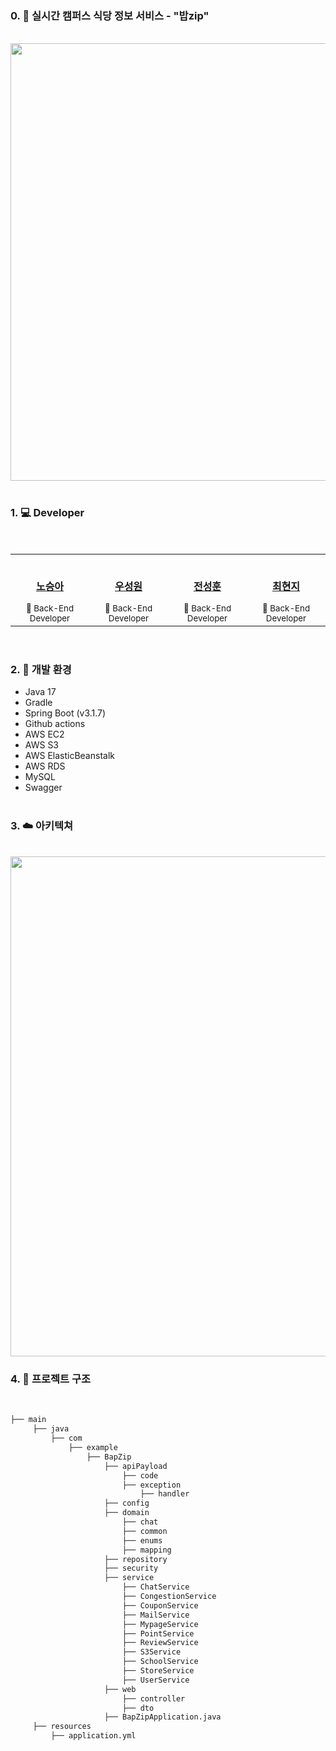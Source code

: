 ### 0. 🍚 실시간 캠퍼스 식당 정보 서비스 - "밥zip"


<br>
<img width=700 src="https://github.com/BapZip/Backend/assets/101572960/b1fa599a-09ac-4f90-94df-854793c4d3f1">

<br>
<br>

### 1. 💻 Developer
</br>
<div align="center">
<table>
  <tr>
    <td align="center"><a href="https://github.com/RhoSeungA"><br /><p><b>노승아</b></p></a><small>🐸 Back-End Developer</small></td>
    <td align="center"><a href=""><br /><p><b>우성원</b></p></a><small>🐻 Back-End Developer</small></td>
    <td align="center"><a href=""><br /><p><b>전성훈</b></p></a><small>🐶 Back-End Developer</small></td>
    <td align="center"><a href=""><br /><p><b>최현지</b></p></a><small>🐰 Back-End Developer</small></td>
  </tr> 
</table>
</div>
<br>


### 2. 🔨 개발 환경
* Java 17
* Gradle
* Spring Boot (v3.1.7)
* Github actions
* AWS EC2
* AWS S3
* AWS ElasticBeanstalk
* AWS RDS
* MySQL
* Swagger
<br><br>

### 3. ☁️ 아키텍쳐
<br>
<img width=800 src="https://github.com/BapZip/Backend/assets/101572960/37714a40-c3f0-4f5b-a5b6-ba4e22540b5a">

<br>

### 4. 🌲 프로젝트 구조
<br>

```bash
├── main
     ├── java
         ├── com
             ├── example
                 ├── BapZip
                     ├── apiPayload
                         ├── code
                         ├── exception
                             ├── handler
                     ├── config
                     ├── domain
                         ├── chat
                         ├── common
                         ├── enums
                         ├── mapping
                     ├── repository
                     ├── security
                     ├── service
                         ├── ChatService
                         ├── CongestionService
                         ├── CouponService
                         ├── MailService
                         ├── MypageService
                         ├── PointService
                         ├── ReviewService
                         ├── S3Service
                         ├── SchoolService
                         ├── StoreService
                         ├── UserService
                     ├── web
                         ├── controller
                         ├── dto
                     ├── BapZipApplication.java
     ├── resources
         ├── application.yml

```

<br/>


